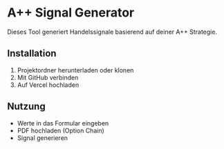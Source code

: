 # A++ Signal Generator

Dieses Tool generiert Handelssignale basierend auf deiner A++ Strategie.

## Installation
1. Projektordner herunterladen oder klonen
2. Mit GitHub verbinden
3. Auf Vercel hochladen

## Nutzung
- Werte in das Formular eingeben
- PDF hochladen (Option Chain)
- Signal generieren
